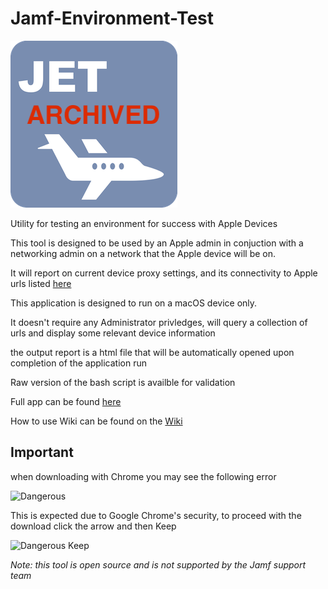 # Jamf-Environment-Test
![Jet Logo](https://github.com/jamf/Jamf-Environment-Test/blob/master/images/Jet_Icon.png)

Utility for testing an environment for success with Apple Devices

This tool is designed to be used by an Apple admin in conjuction with a networking admin on a network that the Apple device will be on.

It will report on current device proxy settings, and its connectivity to Apple urls listed [here](https://support.apple.com/en-us/HT210060)

This application is designed to run on a macOS device only.

It doesn't require any Administrator privledges, will query a collection of urls and display some relevant device information

the output report is a html file that will be automatically opened upon completion of the application run

Raw version of the bash script is availble for validation

Full app can be found [here](https://github.com/jamf/Jamf-Environment-Test/releases/latest)

How to use Wiki can be found on the [Wiki](https://github.com/jamf/Jamf-Environment-Test/wiki)

## Important
when downloading with Chrome you may see the following error 

![Dangerous](https://github.com/jamf/Jamf-Environment-Test/blob/master/images/dangerous.png)

This is expected due to Google Chrome's security, to proceed with the download click the arrow and then Keep

![Dangerous Keep](https://github.com/jamf/Jamf-Environment-Test/blob/master/images/dangerous_keep.png)

_Note: this tool is open source and is not supported by the Jamf support team_
